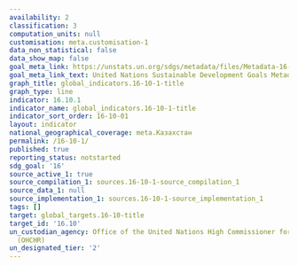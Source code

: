 ```yaml
---
availability: 2
classification: 3
computation_units: null
customisation: meta.customisation-1
data_non_statistical: false
data_show_map: false
goal_meta_link: https://unstats.un.org/sdgs/metadata/files/Metadata-16-10-01.pdf
goal_meta_link_text: United Nations Sustainable Development Goals Metadata (pdf 1361kB)
graph_title: global_indicators.16-10-1-title
graph_type: line
indicator: 16.10.1
indicator_name: global_indicators.16-10-1-title
indicator_sort_order: 16-10-01
layout: indicator
national_geographical_coverage: meta.Казахстан
permalink: /16-10-1/
published: true
reporting_status: notstarted
sdg_goal: '16'
source_active_1: true
source_compilation_1: sources.16-10-1-source_compilation_1
source_data_1: null
source_implementation_1: sources.16-10-1-source_implementation_1
tags: []
target: global_targets.16-10-title
target_id: '16.10'
un_custodian_agency: Office of the United Nations High Commissioner for Human Rights
  (OHCHR)
un_designated_tier: '2'
---
```

